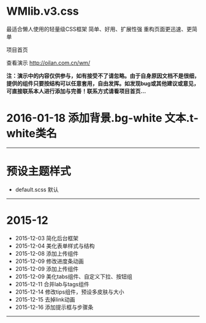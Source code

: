 # WMlib.v3.css
最适合懒人使用的轻量级CSS框架
简单、好用、扩展性强 重构页面更迅速、更简单

项目首页 

查看演示 http://oilan.com.cn/wm/ 

<b>注：演示中的内容仅供参与，如有接受不了请忽略。由于自身原因文档不是很细，提供的组件只要按结构可以任意套用，自由发挥。如发现bug或其他建议或意见，可直接联系本人进行添加与完善！联系方式请看项目首页…</b>

# 2016-01-18 添加背景.bg-white   文本.t-white类名
--------------------------------------------------

# 预设主题样式
* default.scss 默认
--------------------------------------------------

# 2015-12
* 2015-12-03 简化后台框架
* 2015-12-04 美化表单样式与结构
* 2015-12-08 添加上传组件
* 2015-12-09 修改进度条动画 
* 2015-12-09 添加上传组件
* 2015-12-09 美化tabs组件、自定义下拉、按钮组
* 2015-12-11 合并lab与tags组件
* 2015-12-14 修改tips组件，预设多皮肤与大小
* 2015-12-15 去掉link动画
* 2015-12-16 添加提示框与步骤条
--------------------------------------------------

